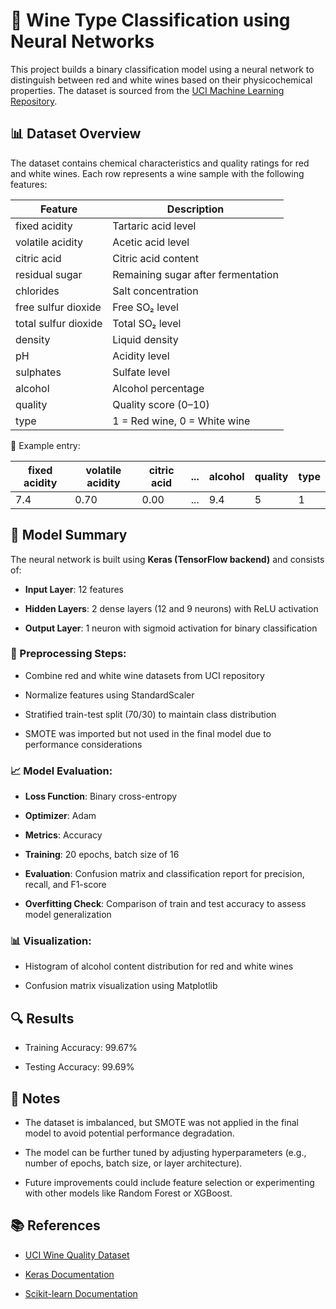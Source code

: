 🍷 Wine Type Classification using Neural Networks
=================================================

This project builds a binary classification model using a neural network to distinguish between red and white wines based on their physicochemical properties. The dataset is sourced from the [UCI Machine Learning Repository](https://archive.ics.uci.edu/ml/datasets/Wine+Quality).

📊 Dataset Overview
-------------------

The dataset contains chemical characteristics and quality ratings for red and white wines. Each row represents a wine sample with the following features:

| Feature                | Description                           |
|------------------------|---------------------------------------|
| fixed acidity          | Tartaric acid level                  |
| volatile acidity       | Acetic acid level                    |
| citric acid            | Citric acid content                  |
| residual sugar         | Remaining sugar after fermentation   |
| chlorides              | Salt concentration                   |
| free sulfur dioxide    | Free SO₂ level                       |
| total sulfur dioxide   | Total SO₂ level                      |
| density                | Liquid density                       |
| pH                     | Acidity level                        |
| sulphates              | Sulfate level                        |
| alcohol                | Alcohol percentage                   |
| quality                | Quality score (0–10)                 |
| type                   | 1 = Red wine, 0 = White wine         |

📌 Example entry:

| fixed acidity | volatile acidity | citric acid | ... | alcohol | quality | type |
|---------------|------------------|-------------|-----|---------|---------|------|
| 7.4           | 0.70             | 0.00        | ... | 9.4     | 5       | 1    |

🧠 Model Summary
----------------

The neural network is built using **Keras (TensorFlow backend)** and consists of:

*   **Input Layer**: 12 features
    
*   **Hidden Layers**: 2 dense layers (12 and 9 neurons) with ReLU activation
    
*   **Output Layer**: 1 neuron with sigmoid activation for binary classification
    

### 🔧 Preprocessing Steps:

*   Combine red and white wine datasets from UCI repository
    
*   Normalize features using StandardScaler
    
*   Stratified train-test split (70/30) to maintain class distribution
    
*   SMOTE was imported but not used in the final model due to performance considerations
    

### 📈 Model Evaluation:

*   **Loss Function**: Binary cross-entropy
    
*   **Optimizer**: Adam
    
*   **Metrics**: Accuracy
    
*   **Training**: 20 epochs, batch size of 16
    
*   **Evaluation**: Confusion matrix and classification report for precision, recall, and F1-score
    
*   **Overfitting Check**: Comparison of train and test accuracy to assess model generalization
    

### 📊 Visualization:

*   Histogram of alcohol content distribution for red and white wines
    
*   Confusion matrix visualization using Matplotlib


🔍 Results
----------

*   Training Accuracy: 99.67%
    
*   Testing Accuracy: 99.69%
    

📝 Notes
--------

*   The dataset is imbalanced, but SMOTE was not applied in the final model to avoid potential performance degradation.
    
*   The model can be further tuned by adjusting hyperparameters (e.g., number of epochs, batch size, or layer architecture).
    
*   Future improvements could include feature selection or experimenting with other models like Random Forest or XGBoost.
    

📚 References
-------------

*   [UCI Wine Quality Dataset](https://archive.ics.uci.edu/ml/datasets/Wine+Quality)
    
*   [Keras Documentation](https://keras.io/)
    
*   [Scikit-learn Documentation](https://scikit-learn.org/)

